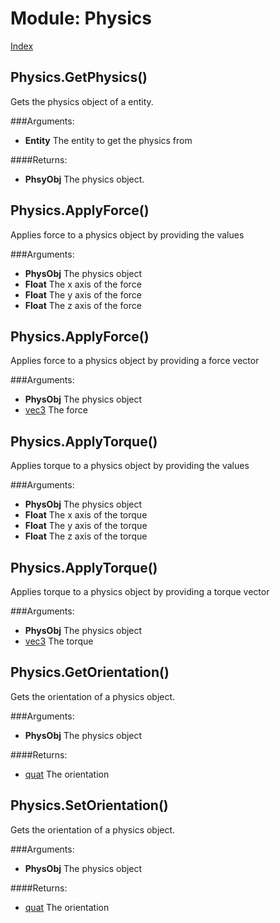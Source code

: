 Module: Physics
===========

[Index](index.md)


Physics.GetPhysics()
-----------

Gets the physics object of a entity.

###Arguments:
  - **Entity** The entity to get the physics from

####Returns:
  - **PhsyObj** The physics object.



Physics.ApplyForce()
-----------

Applies force to a physics object by providing the values

###Arguments:
  - **PhysObj** The physics object
  - **Float** The x axis of the force
  - **Float** The y axis of the force
  - **Float** The z axis of the force



Physics.ApplyForce()
-----------

Applies force to a physics object by providing a force vector

###Arguments:
  - **PhysObj** The physics object
  - [vec3](type_vec3.md) The force



Physics.ApplyTorque()
-----------

Applies torque to a physics object by providing the values

###Arguments:
  - **PhysObj** The physics object
  - **Float** The x axis of the torque
  - **Float** The y axis of the torque
  - **Float** The z axis of the torque



Physics.ApplyTorque()
-----------

Applies torque to a physics object by providing a torque vector

###Arguments:
  - **PhysObj** The physics object
  - [vec3](type_vec3.md) The torque



Physics.GetOrientation()
-----------

Gets the orientation of a physics object.

###Arguments:
  - **PhysObj** The physics object

####Returns:
  - [quat](type_quat.md) The orientation



Physics.SetOrientation()
-----------

Gets the orientation of a physics object.

###Arguments:
  - **PhysObj** The physics object

####Returns:
  - [quat](type_quat.md) The orientation


